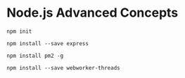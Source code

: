 # Node.js Advanced Concepts

`npm init`

`npm install --save express`

`npm install pm2 -g`

`npm install --save webworker-threads`
